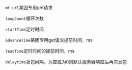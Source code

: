 `mt_url`某团专用get请求

`loopCount`循环次数

`startTime`定时时间

`advanceTime`某团专用get请求提前时间，ms

`leadTime`定时时间的提前时间，ms

`delaytime`发包间隔，为空或为0则默认服务器响应后再次发包
